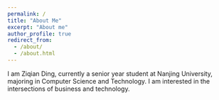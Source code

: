 ```yaml
---
permalink: /
title: "About Me"
excerpt: "About me"
author_profile: true
redirect_from: 
  - /about/
  - /about.html
---
```


I am Ziqian Ding, currently a senior year student at Nanjing University, majoring in Computer Science and Technology. I am interested in the intersections of business and technology.